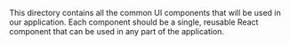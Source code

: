 This directory contains all the common UI components that will be used in our application. Each component should be a single, reusable React component that can be used in any part of the application.
